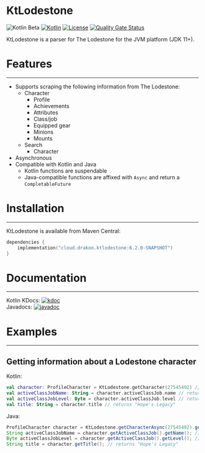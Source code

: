 # KtLodestone

![Kotlin Beta](https://kotl.in/badges/beta.svg)
[![Kotlin](https://img.shields.io/badge/kotlin-1.9.0-blue.svg?logo=kotlin)](http://kotlinlang.org)
[![License](https://img.shields.io/github/license/drakon64/KtLodestone)](hhttps://opensource.org/license/mit/)
[![Quality Gate Status](https://sonarcloud.io/api/project_badges/measure?project=KtLodestone&metric=alert_status)](https://sonarcloud.io/summary/new_code?id=KtLodestone)

KtLodestone is a parser for The Lodestone for the JVM platform (JDK 11+).

# Features

---

- Supports scraping the following information from The Lodestone:
  - Character
    - Profile
    - Achievements
    - Attributes
    - Class/job
    - Equipped gear
    - Minions
    - Mounts
  - Search
    - Character
- Asynchronous
- Compatible with Kotlin and Java
  - Kotlin functions are suspendable
  - Java-compatible functions are affixed with `Async` and return a `CompletableFuture`

# Installation

---

KtLodestone is available from Maven Central:
```kotlin
dependencies {
    implementation("cloud.drakon.ktlodestone:6.2.0-SNAPSHOT")
}
```

# Documentation

---

Kotlin KDocs: [![kdoc](https://img.shields.io/badge/kdoc-6.1.0-brightgreen)](https://drakon64.github.io/KtLodestone/)<br>
Javadocs: [![javadoc](https://javadoc.io/badge2/cloud.drakon/ktlodestone/javadoc.svg)](https://javadoc.io/doc/cloud.drakon/ktlodestone)

# Examples

---

## Getting information about a Lodestone character

Kotlin:
```kotlin
val character: ProfileCharacter = KtLodestone.getCharacter(27545492) // Must be called from a coroutine or a suspendable function
val activeClassJobName: String = character.activeClassJob.name // returns "Red Mage"
val activeClassJobLevel: Byte = character.activeClassJob.level // returns `90`
val title: String = character.title // returns "Hope's Legacy"
```

Java:
```java
ProfileCharacter character = KtLodestone.getCharacterAsync(27545492).get(); // Async functions return a `CompletableFuture`
String activeClassJobName = character.getActiveClassJob().getName(); // returns "Red Mage"
Byte activeClassJobLevel = character.getActiveClassJob().getLevel(); // returns `90`
String title = character.getTitle(); // returns "Hope's Legacy"
```
